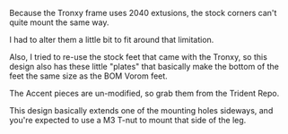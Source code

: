 Because the Tronxy frame uses 2040 extusions, the stock corners can't quite mount the same way.

I had to alter them a little bit to fit around that limitation.

Also, I tried to re-use the stock feet that came with the Tronxy, so this design also has these little "plates" that basically make the bottom of the feet the same size as the BOM Vorom feet.

The Accent pieces are un-modified, so grab them from the Trident Repo.

This design basically extends one of the mounting holes sideways, and you're expected to use a M3 T-nut to mount that side of the leg.
